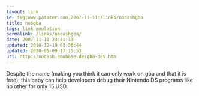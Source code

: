 ```yaml
---
layout: link
id: tag:www.patater.com,2007-11-11:/links/nocashgba
title: no$gba
tags: link emulation
permalink: /links/nocashgba/
date: 2007-11-11 23:41:13
updated: 2010-12-19 03:36:44
updated: 2020-05-09 17:15:53
uri: http://nocash.emubase.de/gba-dev.htm
---
```

Despite the name (making you think it can only work on gba and that it is
free), this baby can help developers debug their Nintendo DS programs like no
other for only 15 USD.
